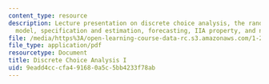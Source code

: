 ```yaml
---
content_type: resource
description: Lecture presentation on discrete choice analysis, the random utility
  model, specification and estimation, forecasting, IIA property, and nested logit.
file: /media/https%3A/open-learning-course-data-rc.s3.amazonaws.com/1-201j-transportation-systems-analysis-demand-and-economics-fall-2008/9eadd4cccfa491680a5c5bb4233f78ab_MIT1_201JF08_lec03.pdf
file_type: application/pdf
resourcetype: Document
title: Discrete Choice Analysis I
uid: 9eadd4cc-cfa4-9168-0a5c-5bb4233f78ab
---
```

